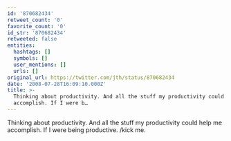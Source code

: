 ```yaml
---
id: '870682434'
retweet_count: '0'
favorite_count: '0'
id_str: '870682434'
retweeted: false
entities:
  hashtags: []
  symbols: []
  user_mentions: []
  urls: []
original_url: https://twitter.com/jth/status/870682434
date: '2008-07-28T16:09:10.000Z'
title: >-
  Thinking about productivity. And all the stuff my productivity could help me
  accomplish. If I were b…
---
```


Thinking about productivity. And all the stuff my productivity could help me accomplish. If I were being productive. /kick me.